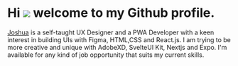 # Hi ![](https://user-images.githubusercontent.com/18350557/176309783-0785949b-9127-417c-8b55-ab5a4333674e.gif) welcome to my Github profile.

[Joshua](http://x.com/joeokat) is a self-taught UX Designer and a PWA Developer with a keen interest in building UIs with Figma, HTML,CSS and React.js. I am trying to be more creative and unique with AdobeXD, SvelteUI Kit, Nextjs and Expo. I'm available for any kind of job opportunity that suits my current skills.
